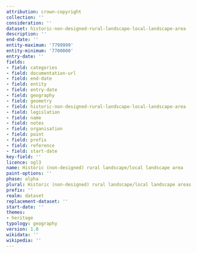 ```yaml
---
attribution: crown-copyright
collection: ''
consideration: ''
dataset: historic-non-designed-rural-landscape-local-landscape-area
description: ''
end-date: ''
entity-maximum: '7799999'
entity-minimum: '7700000'
entry-date: ''
fields:
- field: categories
- field: documentation-url
- field: end-date
- field: entity
- field: entry-date
- field: geography
- field: geometry
- field: historic-non-designed-rural-landscape-local-landscape-area
- field: legislation
- field: name
- field: notes
- field: organisation
- field: point
- field: prefix
- field: reference
- field: start-date
key-field: ''
licence: ogl3
name: Historic (non-designed) rural landscape/local landscape area
paint-options: ''
phase: alpha
plural: Historic (non-designed) rural landscape/local landscape areas
prefix: ''
realm: dataset
replacement-dataset: ''
start-date: ''
themes:
- heritage
typology: geography
version: 1.0
wikidata: ''
wikipedia: ''
---
```

